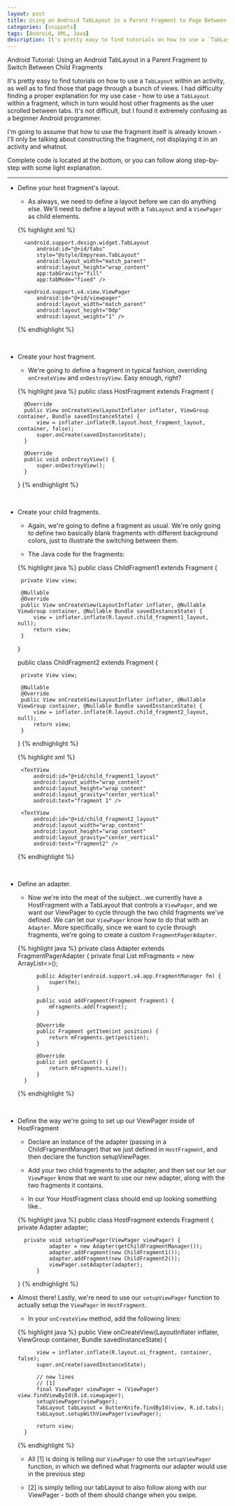 ```yaml
---
layout: post
title: Using an Android TabLayout in a Parent Fragment to Page Between Children Fragments
categories: [snippets]
tags: [Android, XML, Java]
description: It's pretty easy to find tutorials on how to use a `TabLayout` within an activity, as well as to find those that page through a bunch of views. I had difficulty finding a proper explanation for my use case - how to use a `TabLayout` within a fragment, which in turn would host other fragments as the user scrolled between tabs.
---
```

Android Tutorial: Using an Android TabLayout in a Parent Fragment to Switch Between Child Fragments

It's pretty easy to find tutorials on how to use a `TabLayout` within an activity, as well as to find those that page through a bunch of views. I had difficulty finding a proper explanation for my use case - how to use a `TabLayout` within a fragment, which in turn would host other fragments as the user scrolled between tabs. It's not difficult, but I found it extremely confusing as a beginner Android programmer.

I'm going to assume that how to use the fragment itself is already known - I'll only be talking about constructing the fragment, not displaying it in an activity and whatnot.

Complete code is located at the bottom, or you can follow along step-by-step with some light explanation.

***

* Define your host fragment's layout.

    - As always, we need to define a layout before we can do anything else. We'll need to define a layout with a `TabLayout` and a `ViewPager` as child elements.
  
    {% highlight xml %}
    <LinearLayout xmlns:android="http://schemas.android.com/apk/res/android"
	    xmlns:app="http://schemas.android.com/apk/res-auto"
	    android:layout_width="fill_parent"
	    android:layout_height="fill_parent"
	    android:background="#3B3B3B"
	    android:orientation="vertical">
	    
	    <android.support.design.widget.TabLayout
	        android:id="@+id/tabs"
	        style="@style/Empyrean.TabLayout"
	        android:layout_width="match_parent"
	        android:layout_height="wrap_content"
	        app:tabGravity="fill"
	        app:tabMode="fixed" />

	    <android.support.v4.view.ViewPager
	        android:id="@+id/viewpager"
	        android:layout_width="match_parent"
	        android:layout_height="0dp"
	        android:layout_weight="1" />
    </LinearLayout>
    {% endhighlight %}  


<br>
    
* Create your host fragment.

    - We're going to define a fragment in typical fashion, overriding `onCreateView` and `onDestroyView`. Easy enough, right?

    {% highlight java %}
	public class HostFragment extends Fragment {
	
	    @Override
	    public View onCreateView(LayoutInflater inflater, ViewGroup container, Bundle savedInstanceState) {
	        view = inflater.inflate(R.layout.host_fragment_layout, container, false);
	        super.onCreate(savedInstanceState);
	    }
	
	    @Override
	    public void onDestroyView() {
	        super.onDestroyView();
	    }
	}
    {% endhighlight %}  
    
    
</br>    

*  Create your child fragments. 

    - Again, we're going to define a fragment as usual. We're only going to define two basically blank fragments with different background colors, just to illustrate the switching between them.

    - The Java code for the fragments:

    {% highlight java %}
	public class ChildFragment1 extends Fragment {
	    
	    private View view;

	    @Nullable
	    @Override
	    public View onCreateView(LayoutInflater inflater, @Nullable ViewGroup container, @Nullable Bundle savedInstanceState) {
	        view = inflater.inflate(R.layout.child_fragment1_layout, null);
	        return view;
	    }
	}
	
	public class ChildFragment2 extends Fragment {
	
	    private View view;
	
	    @Nullable
	    @Override
	    public View onCreateView(LayoutInflater inflater, @Nullable ViewGroup container, @Nullable Bundle savedInstanceState) {
	        view = inflater.inflate(R.layout.child_fragment2_layout, null);
	        return view;
	    }
	}
    {% endhighlight %}

    {% highlight xml %}
	<LinearLayout xmlns:android="http://schemas.android.com/apk/res/android"
	    android:layout_width="match_parent"
	    android:layout_height="match_parent"
	    android:background="#FAA"
	    android:orientation="horizontal" >
	
	    <TextView
	        android:id="@+id/child_fragment1_layout"
	        android:layout_width="wrap_content"
	        android:layout_height="wrap_content"
	        android:layout_gravity="center_vertical"
	        android:text="fragment 1" />
	
	</LinearLayout>
  
	<LinearLayout xmlns:android="http://schemas.android.com/apk/res/android"
	    android:layout_width="match_parent"
	    android:layout_height="match_parent"
	    android:background="#BCA"
	    android:orientation="horizontal" >
	
	    <TextView
	        android:id="@+id/child_fragment2_layout"
	        android:layout_width="wrap_content"
	        android:layout_height="wrap_content"
	        android:layout_gravity="center_vertical"
	        android:text="fragment2" />
	
	</LinearLayout>
    {% endhighlight %}  
    
    
<br>

* Define an adapter.

    - Now we're into the meat of the subject...we currently have a HostFragment with a TabLayout that controls a `ViewPager`, and we want our ViewPager to cycle through the two child fragments we've defined. We can let our `ViewPager` know how to do that with an `Adapter`. More specifically, since we want to cycle through fragments, we're going to create a custom `FragmentPagerAdapter`.

    {% highlight java %}
	 private class Adapter extends FragmentPagerAdapter {
	        private final List<Fragment> mFragments = new ArrayList<>();
	
	        public Adapter(android.support.v4.app.FragmentManager fm) {
	            super(fm);
	        }
	
	        public void addFragment(Fragment fragment) {
	            mFragments.add(fragment);
	        }
	
	        @Override
	        public Fragment getItem(int position) {
	            return mFragments.get(position);
	        }
	
	        @Override
	        public int getCount() {
	            return mFragments.size();
	        }
	    }
    {% endhighlight %}  
    
    
<br>

* Define the way we're going to set up our ViewPager inside of HostFragment

    - Declare an instance of the adapter (passing in a ChildFragmentManager) that we just defined in `HostFragment`, and then declare the function setupViewPager. 
  
    - Add your two child fragments to the adapter, and then set our let our `ViewPager` know that we want to use our new adapter, along with the two fragments it contains.

    - In our Your HostFragment class should end up looking something like..

    {% highlight java %}
	public class HostFragment extends Fragment {
		private Adapter adapter;
	
		private void setupViewPager(ViewPager viewPager) {
		        adapter = new Adapter(getChildFragmentManager());
		        adapter.addFragment(new ChildFragment1());
		        adapter.addFragment(new ChildFragment2());
		        viewPager.setAdapter(adapter);
		    }
	}
    {% endhighlight %}

* Almost there! Lastly, we're need to use our `setupViewPager` function to actually setup the `ViewPager` in `HostFragment`. 

    - In your `onCreateView` method, add the following lines:

    {% highlight java %}
	    public View onCreateView(LayoutInflater inflater, ViewGroup container, Bundle savedInstanceState) {
	
	        view = inflater.inflate(R.layout.ui_fragment, container, false);
	        super.onCreate(savedInstanceState);
	       
	        // new lines
	        // [1]
	        final ViewPager viewPager = (ViewPager) view.findViewById(R.id.viewpager);
	        setupViewPager(viewPager);
	        TabLayout tabLayout = ButterKnife.findById(view, R.id.tabs);
	        tabLayout.setupWithViewPager(viewPager);
	
	        return view;
	    }
    {% endhighlight %}

    - All [1] is doing is telling our `ViewPager` to use the `setupViewPager` function, in which we defined what fragments our adapter would use in the previous step

    - [2] is simply telling our tabLayout to also follow along with our ViewPager - both of them should change when you swipe.

  
